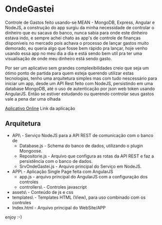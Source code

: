 # OndeGastei

  Controle de Gastos feito usando-se MEAN - MongoDB, Express, Angular e NodeJS, a construção do app surgiu da minha 
necessidade de controlar o dinheiro que eu sacava do banco, nunca sabia para onde este dinheiro estava indo, e sempre achei chato
as app's de controle de finanças disponíveis no mercado poís achava o processo de lançar gastos muito demorado, eu queria algo que
fosse bem rápido pra lançar, hoje venho usando essa app no meu dia a dia e está sendo bem utíl pra ter uma visualisação de onde meu dinheiro
está sendo gasto.

Por ser um aplicativo sem grandes complexibilidades creio que seja um ótimo ponto de partida para quem esteja querendo utilizar estas tecnologias, tenho
uma arquitetura simples mas com tudo nescessário para iniciar um app, desde um API Rest feito com NodeJS, persistindo em uma database MongoDB, até o uso de
autenticação por json web token usando AngularJS. Então se estiver estudando ou querendo controlar seus gastos vale a pena dar uma olhada

[Aplicativo Online](http://expense.psilogroup.com) Link da aplicação

## Arquitetura
 
 - API\ - Serviço NodeJS para a API REST de comunicação com o banco de 
	 - Database.js - Schema do banco de dados, utilizando o plugin Mongoose.
	 -  Repositorie.js - Arquivo que configura as rotas da API REST e faz a persistência com o banco de dados.
	 - SrvOndeGastei.js - Arquivo principal do Serviço em NodeJS.
 - APP\ -  Aplicação Single Page feita com AngularJS
	 - app.js - arquivo principal do AngularJS com a configuração dos controles 
	 -  controllers\ - Controles javascript
 - assets\ - Conteúdo de js e css
 - templates\ - Templates HTML (View), para uso combinado com os controles
 - Index.html - Arquivo principal do WebSite/APP


enjoy :-)
